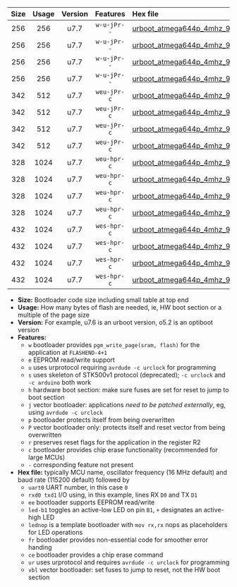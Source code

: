 |Size|Usage|Version|Features|Hex file|
|:-:|:-:|:-:|:-:|:--|
|256|256|u7.7|`w-u-jPr--`|[urboot_atmega644p_4mhz_9600bps_uart0_rxd0_txd1_led+b0_fr_ur_vbl.hex](https://raw.githubusercontent.com/stefanrueger/urboot.hex/main/mcus/atmega644p/fcpu_4mhz/9600_bps/urboot_atmega644p_4mhz_9600bps_uart0_rxd0_txd1_led+b0_fr_ur_vbl.hex)|
|256|256|u7.7|`w-u-jPr--`|[urboot_atmega644p_4mhz_9600bps_uart0_rxd0_txd1_lednop_fr_ur_vbl.hex](https://raw.githubusercontent.com/stefanrueger/urboot.hex/main/mcus/atmega644p/fcpu_4mhz/9600_bps/urboot_atmega644p_4mhz_9600bps_uart0_rxd0_txd1_lednop_fr_ur_vbl.hex)|
|256|256|u7.7|`w-u-jPr--`|[urboot_atmega644p_4mhz_9600bps_uart1_rxd2_txd3_led+b0_fr_ur_vbl.hex](https://raw.githubusercontent.com/stefanrueger/urboot.hex/main/mcus/atmega644p/fcpu_4mhz/9600_bps/urboot_atmega644p_4mhz_9600bps_uart1_rxd2_txd3_led+b0_fr_ur_vbl.hex)|
|256|256|u7.7|`w-u-jPr--`|[urboot_atmega644p_4mhz_9600bps_uart1_rxd2_txd3_lednop_fr_ur_vbl.hex](https://raw.githubusercontent.com/stefanrueger/urboot.hex/main/mcus/atmega644p/fcpu_4mhz/9600_bps/urboot_atmega644p_4mhz_9600bps_uart1_rxd2_txd3_lednop_fr_ur_vbl.hex)|
|342|512|u7.7|`weu-jPr-c`|[urboot_atmega644p_4mhz_9600bps_uart0_rxd0_txd1_ee_led+b0_fr_ce_ur_vbl.hex](https://raw.githubusercontent.com/stefanrueger/urboot.hex/main/mcus/atmega644p/fcpu_4mhz/9600_bps/urboot_atmega644p_4mhz_9600bps_uart0_rxd0_txd1_ee_led+b0_fr_ce_ur_vbl.hex)|
|342|512|u7.7|`weu-jPr-c`|[urboot_atmega644p_4mhz_9600bps_uart0_rxd0_txd1_ee_lednop_fr_ce_ur_vbl.hex](https://raw.githubusercontent.com/stefanrueger/urboot.hex/main/mcus/atmega644p/fcpu_4mhz/9600_bps/urboot_atmega644p_4mhz_9600bps_uart0_rxd0_txd1_ee_lednop_fr_ce_ur_vbl.hex)|
|342|512|u7.7|`weu-jPr-c`|[urboot_atmega644p_4mhz_9600bps_uart1_rxd2_txd3_ee_led+b0_fr_ce_ur_vbl.hex](https://raw.githubusercontent.com/stefanrueger/urboot.hex/main/mcus/atmega644p/fcpu_4mhz/9600_bps/urboot_atmega644p_4mhz_9600bps_uart1_rxd2_txd3_ee_led+b0_fr_ce_ur_vbl.hex)|
|342|512|u7.7|`weu-jPr-c`|[urboot_atmega644p_4mhz_9600bps_uart1_rxd2_txd3_ee_lednop_fr_ce_ur_vbl.hex](https://raw.githubusercontent.com/stefanrueger/urboot.hex/main/mcus/atmega644p/fcpu_4mhz/9600_bps/urboot_atmega644p_4mhz_9600bps_uart1_rxd2_txd3_ee_lednop_fr_ce_ur_vbl.hex)|
|328|1024|u7.7|`weu-hpr-c`|[urboot_atmega644p_4mhz_9600bps_uart0_rxd0_txd1_ee_led+b0_fr_ce_ur.hex](https://raw.githubusercontent.com/stefanrueger/urboot.hex/main/mcus/atmega644p/fcpu_4mhz/9600_bps/urboot_atmega644p_4mhz_9600bps_uart0_rxd0_txd1_ee_led+b0_fr_ce_ur.hex)|
|328|1024|u7.7|`weu-hpr-c`|[urboot_atmega644p_4mhz_9600bps_uart0_rxd0_txd1_ee_lednop_fr_ce_ur.hex](https://raw.githubusercontent.com/stefanrueger/urboot.hex/main/mcus/atmega644p/fcpu_4mhz/9600_bps/urboot_atmega644p_4mhz_9600bps_uart0_rxd0_txd1_ee_lednop_fr_ce_ur.hex)|
|328|1024|u7.7|`weu-hpr-c`|[urboot_atmega644p_4mhz_9600bps_uart1_rxd2_txd3_ee_led+b0_fr_ce_ur.hex](https://raw.githubusercontent.com/stefanrueger/urboot.hex/main/mcus/atmega644p/fcpu_4mhz/9600_bps/urboot_atmega644p_4mhz_9600bps_uart1_rxd2_txd3_ee_led+b0_fr_ce_ur.hex)|
|328|1024|u7.7|`weu-hpr-c`|[urboot_atmega644p_4mhz_9600bps_uart1_rxd2_txd3_ee_lednop_fr_ce_ur.hex](https://raw.githubusercontent.com/stefanrueger/urboot.hex/main/mcus/atmega644p/fcpu_4mhz/9600_bps/urboot_atmega644p_4mhz_9600bps_uart1_rxd2_txd3_ee_lednop_fr_ce_ur.hex)|
|432|1024|u7.7|`wes-hpr-c`|[urboot_atmega644p_4mhz_9600bps_uart0_rxd0_txd1_ee_led+b0_fr_ce.hex](https://raw.githubusercontent.com/stefanrueger/urboot.hex/main/mcus/atmega644p/fcpu_4mhz/9600_bps/urboot_atmega644p_4mhz_9600bps_uart0_rxd0_txd1_ee_led+b0_fr_ce.hex)|
|432|1024|u7.7|`wes-hpr-c`|[urboot_atmega644p_4mhz_9600bps_uart0_rxd0_txd1_ee_lednop_fr_ce.hex](https://raw.githubusercontent.com/stefanrueger/urboot.hex/main/mcus/atmega644p/fcpu_4mhz/9600_bps/urboot_atmega644p_4mhz_9600bps_uart0_rxd0_txd1_ee_lednop_fr_ce.hex)|
|432|1024|u7.7|`wes-hpr-c`|[urboot_atmega644p_4mhz_9600bps_uart1_rxd2_txd3_ee_led+b0_fr_ce.hex](https://raw.githubusercontent.com/stefanrueger/urboot.hex/main/mcus/atmega644p/fcpu_4mhz/9600_bps/urboot_atmega644p_4mhz_9600bps_uart1_rxd2_txd3_ee_led+b0_fr_ce.hex)|
|432|1024|u7.7|`wes-hpr-c`|[urboot_atmega644p_4mhz_9600bps_uart1_rxd2_txd3_ee_lednop_fr_ce.hex](https://raw.githubusercontent.com/stefanrueger/urboot.hex/main/mcus/atmega644p/fcpu_4mhz/9600_bps/urboot_atmega644p_4mhz_9600bps_uart1_rxd2_txd3_ee_lednop_fr_ce.hex)|

- **Size:** Bootloader code size including small table at top end
- **Usage:** How many bytes of flash are needed, ie, HW boot section or a multiple of the page size
- **Version:** For example, u7.6 is an urboot version, o5.2 is an optiboot version
- **Features:**
  + `w` bootloader provides `pgm_write_page(sram, flash)` for the application at `FLASHEND-4+1`
  + `e` EEPROM read/write support
  + `u` uses urprotocol requiring `avrdude -c urclock` for programming
  + `s` uses skeleton of STK500v1 protocol (deprecated); `-c urclock` and `-c arduino` both work
  + `h` hardware boot section: make sure fuses are set for reset to jump to boot section
  + `j` vector bootloader: applications *need to be patched externally*, eg, using `avrdude -c urclock`
  + `p` bootloader protects itself from being overwritten
  + `P` vector bootloader only: protects itself and reset vector from being overwritten
  + `r` preserves reset flags for the application in the register R2
  + `c` bootloader provides chip erase functionality (recommended for large MCUs)
  + `-` corresponding feature not present
- **Hex file:** typically MCU name, oscillator frequency (16 MHz default) and baud rate (115200 default) followed by
  + `uart0` UART number, in this case `0`
  + `rxd0 txd1` I/O using, in this example, lines RX `D0` and TX `D1`
  + `ee` bootloader supports EEPROM read/write
  + `led-b1` toggles an active-low LED on pin `B1`, `+` designates an active-high LED
  + `lednop` is a template bootloader with `mov rx,rx` nops as placeholders for LED operations
  + `fr` bootloader provides non-essential code for smoother error handing
  + `ce` bootloader provides a chip erase command
  + `ur` uses urprotocol and requires `avrdude -c urclock` for programming
  + `vbl` vector bootloader: set fuses to jump to reset, not the HW boot section

